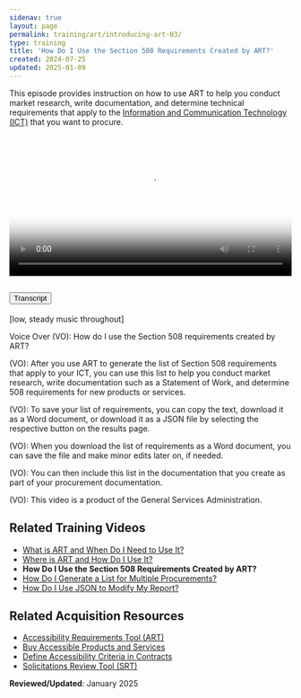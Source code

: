```yaml
---
sidenav: true
layout: page
permalink: training/art/introducing-art-03/
type: training
title: 'How Do I Use the Section 508 Requirements Created by ART?'
created: 2024-07-25
updated: 2025-01-09
---
```

This episode provides instruction on how to use ART to help you conduct market research, write documentation, and determine technical requirements that apply to the [Information and Communication Technology (ICT)][6] that you want to procure. 

<video controls="controls" poster="https://assets.section508.gov/assets/images/thumbnails/training-art-poster-03.jpg" data-vscid="3qesx4ovd" style="width:100%" class="border-base radius-lg border-0px"><source src="https://assets.section508.gov/assets/videos/art-introduction-03-oc.mp4" type="video/mp4" /></video>

<div class="usa-accordion usa-accordion--bordered">
  <h2 class="usa-accordion__heading">
    <button type="button" class="usa-accordion__button" aria-expanded="false" aria-controls="a1">Transcript</button>
  </h2>
  <div id="a1" class="usa-accordion__content usa-prose">
    <p>[low, steady music throughout]</p>
    <p>Voice Over (VO): How do I use the Section 508 requirements created by ART?</p>
    <p>(VO): After you use ART to generate the list of Section 508 requirements that apply to your ICT, you can use this list to help you conduct market research, write documentation such as a Statement of Work, and determine 508 requirements for new products or services.</p>
    <p>(VO): To save your list of requirements, you can copy the text, download it as a Word document, or download it as a JSON file by selecting the respective button on the results page.</p>
    <p>(VO): When you download the list of requirements as a Word document, you can save the file and make minor edits later on, if needed.</p>
    <p>(VO): You can then include this list in the documentation that you create as part of your procurement documentation.</p>
    <p>(VO): This video is a product of the General Services Administration.</p>
  </div>
</div>

## Related Training Videos

* [What is ART and When Do I Need to Use It?][1]
* [Where is ART and How Do I Use It?][2]
* **How Do I Use the Section 508 Requirements Created by ART?**
* [How Do I Generate a List for Multiple Procurements?][4]
* [How Do I Use JSON to Modify My Report?][5]

## Related Acquisition Resources

  * [Accessibility Requirements Tool (ART)][7]
  * [Buy Accessible Products and Services][8]
  * [Define Accessibility Criteria in Contracts][9]
  * [Solicitations Review Tool (SRT)][10]

**Reviewed/Updated**: January 2025

[1]: {{site.baseurl}}/training/art/introducing-art-01/
[2]: {{site.baseurl}}/training/art/introducing-art-02/
[3]: {{site.baseurl}}/training/art/introducing-art-03/
[4]: {{site.baseurl}}/training/art/introducing-art-04/
[5]: {{site.baseurl}}/training/art/introducing-art-05/
[6]: {{site.baseurl}}/content/glossary/#ict
[7]: {{site.baseurl}}/art/
[8]: {{site.baseurl}}/buy/
[9]: {{site.baseurl}}/buy/define-accessibility-criteria/
[10]: {{site.baseurl}}/buy/solicitation-review-tool/